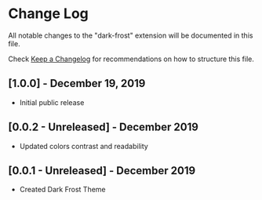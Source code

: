 # Change Log

All notable changes to the "dark-frost" extension will be documented in this file.

Check [Keep a Changelog](http://keepachangelog.com/) for recommendations on how to structure this file.

## [1.0.0] - December 19, 2019

- Initial public release

## [0.0.2 - Unreleased] - December 2019

- Updated colors contrast and readability

## [0.0.1 - Unreleased] - December 2019

- Created Dark Frost Theme
